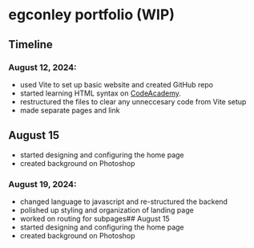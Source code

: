 # egconley portfolio (WIP)

## Timeline

### August 12, 2024:
- used Vite to set up basic website and created GitHub repo
- started learning HTML syntax on [CodeAcademy](https://www.codecademy.com/pages/learn-html-and-css-with-codecademy-pro?g_network=g&g_productchannel=&g_adid=624951457594&g_locinterest=&g_keyword=codecademy%20html&g_acctid=243-039-7011&g_adtype=&g_keywordid=kwd-520300395752&g_ifcreative=&g_campaign=account&g_locphysical=1018127&g_adgroupid=128133969828&g_productid=&g_source=%7Bsourceid%7D&g_merchantid=&g_placement=&g_partition=&g_campaignid=1955172604&g_ifproduct=&utm_id=t_kwd-520300395752:ag_128133969828:cp_1955172604:n_g:d_c&utm_source=google&utm_medium=paid-search&utm_term=codecademy%20html&utm_campaign=US_Brand_Exact&utm_content=624951457594&g_adtype=search&g_acctid=243-039-7011&gad_source=1&gbraid=0AAAAAon8KZGzON7mt25GEswG-vt9ICEpt&gclid=Cj0KCQjw5ea1BhC6ARIsAEOG5pzVFApqFx47BVkacjJh1vZSpPGFm7E_eqgLIcE2hHxCiHCAdIt4XPkaAm-7EALw_wcB).
- restructured the files to clear any unneccesary code from Vite setup
- made separate pages and link

## August 15
- started designing and configuring the home page
- created background on Photoshop

### August 19, 2024:
- changed language to javascript and re-structured the backend
- polished up styling and organization of landing page
- worked on routing for subpages## August 15
- started designing and configuring the home page
- created background on Photoshop
